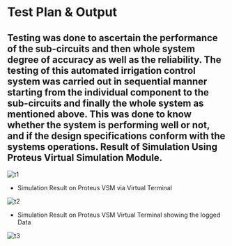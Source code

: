# Test Plan & Output

## Testing was done to ascertain the performance of the sub-circuits and then whole system degree of accuracy as well as the reliability. The testing of this automated irrigation control system was carried out in sequential manner starting from the individual component to the sub-circuits and finally the whole system as mentioned above. This was done to know whether the system is performing well or not, and if the design specifications conform with the systems operations. Result of Simulation Using Proteus Virtual Simulation Module.

![t1](https://user-images.githubusercontent.com/94392060/144381361-1aec892c-edbc-45fe-b195-4fcaf3ebcc0b.png)

* Simulation Result on Proteus VSM via Virtual Terminal
 
![t2](https://user-images.githubusercontent.com/94392060/144381653-29fed00e-70d6-4643-a2dd-7960c9e8705e.png)

* Simulation Result on Proteus VSM Virtual Terminal showing the logged Data

![t3](https://user-images.githubusercontent.com/94392060/144381984-7661b6f1-de59-4416-8fa0-a06a0937d263.png)

